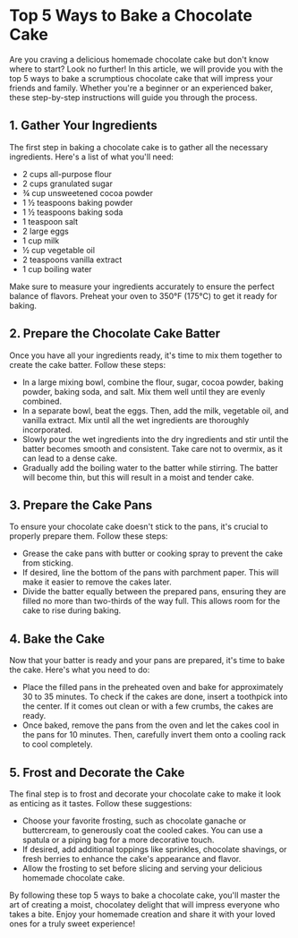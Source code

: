 # Top 5 Ways to Bake a Chocolate Cake

Are you craving a delicious homemade chocolate cake but don't know where to start? Look no further! In this article, we will provide you with the top 5 ways to bake a scrumptious chocolate cake that will impress your friends and family. Whether you're a beginner or an experienced baker, these step-by-step instructions will guide you through the process.

## 1. Gather Your Ingredients

The first step in baking a chocolate cake is to gather all the necessary ingredients. Here's a list of what you'll need:

- 2 cups all-purpose flour
- 2 cups granulated sugar
- ¾ cup unsweetened cocoa powder
- 1 ½ teaspoons baking powder
- 1 ½ teaspoons baking soda
- 1 teaspoon salt
- 2 large eggs
- 1 cup milk
- ½ cup vegetable oil
- 2 teaspoons vanilla extract
- 1 cup boiling water

Make sure to measure your ingredients accurately to ensure the perfect balance of flavors. Preheat your oven to 350°F (175°C) to get it ready for baking.

## 2. Prepare the Chocolate Cake Batter

Once you have all your ingredients ready, it's time to mix them together to create the cake batter. Follow these steps:

  - In a large mixing bowl, combine the flour, sugar, cocoa powder, baking powder, baking soda, and salt. Mix them well until they are evenly combined.
  - In a separate bowl, beat the eggs. Then, add the milk, vegetable oil, and vanilla extract. Mix until all the wet ingredients are thoroughly incorporated.
  - Slowly pour the wet ingredients into the dry ingredients and stir until the batter becomes smooth and consistent. Take care not to overmix, as it can lead to a dense cake.
  - Gradually add the boiling water to the batter while stirring. The batter will become thin, but this will result in a moist and tender cake.

## 3. Prepare the Cake Pans

To ensure your chocolate cake doesn't stick to the pans, it's crucial to properly prepare them. Follow these steps:

  - Grease the cake pans with butter or cooking spray to prevent the cake from sticking.
  - If desired, line the bottom of the pans with parchment paper. This will make it easier to remove the cakes later.
  - Divide the batter equally between the prepared pans, ensuring they are filled no more than two-thirds of the way full. This allows room for the cake to rise during baking.

## 4. Bake the Cake

Now that your batter is ready and your pans are prepared, it's time to bake the cake. Here's what you need to do:

  - Place the filled pans in the preheated oven and bake for approximately 30 to 35 minutes. To check if the cakes are done, insert a toothpick into the center. If it comes out clean or with a few crumbs, the cakes are ready.
  - Once baked, remove the pans from the oven and let the cakes cool in the pans for 10 minutes. Then, carefully invert them onto a cooling rack to cool completely.

## 5. Frost and Decorate the Cake

The final step is to frost and decorate your chocolate cake to make it look as enticing as it tastes. Follow these suggestions:

  - Choose your favorite frosting, such as chocolate ganache or buttercream, to generously coat the cooled cakes. You can use a spatula or a piping bag for a more decorative touch.
  - If desired, add additional toppings like sprinkles, chocolate shavings, or fresh berries to enhance the cake's appearance and flavor.
  - Allow the frosting to set before slicing and serving your delicious homemade chocolate cake.

By following these top 5 ways to bake a chocolate cake, you'll master the art of creating a moist, chocolatey delight that will impress everyone who takes a bite. Enjoy your homemade creation and share it with your loved ones for a truly sweet experience!